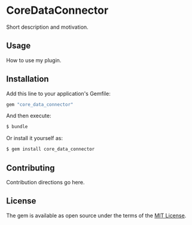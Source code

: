 # CoreDataConnector
Short description and motivation.

## Usage
How to use my plugin.

## Installation
Add this line to your application's Gemfile:

```ruby
gem "core_data_connector"
```

And then execute:
```bash
$ bundle
```

Or install it yourself as:
```bash
$ gem install core_data_connector
```

## Contributing
Contribution directions go here.

## License
The gem is available as open source under the terms of the [MIT License](https://opensource.org/licenses/MIT).

